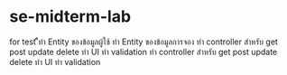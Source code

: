 # se-midterm-lab
for test
ืืทำ Entity ของข้อมูลผู้ใช้
ทำ Entity  ของข้อมูลการจอง
ทำ controller สำหรับ get post update delete
ทำ UI
ทำ validation
ทำ controller สำหรับ get post update delete
ทำ UI
ทำ validation